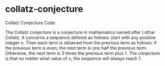 # collatz-conjecture
Collatz Conjecture Code

The Collatz conjecture is a conjecture in mathematics named after Lothar Collatz.
It concerns a sequence defined as follows: start with any positive integer n.
Then each term is obtained from the previous term as follows:
if the previous term is even, the next term is one half the previous term.
Otherwise, the next term is 3 times the previous term plus 1.
The conjecture is that no matter what value of n, the sequence will always reach 1.
